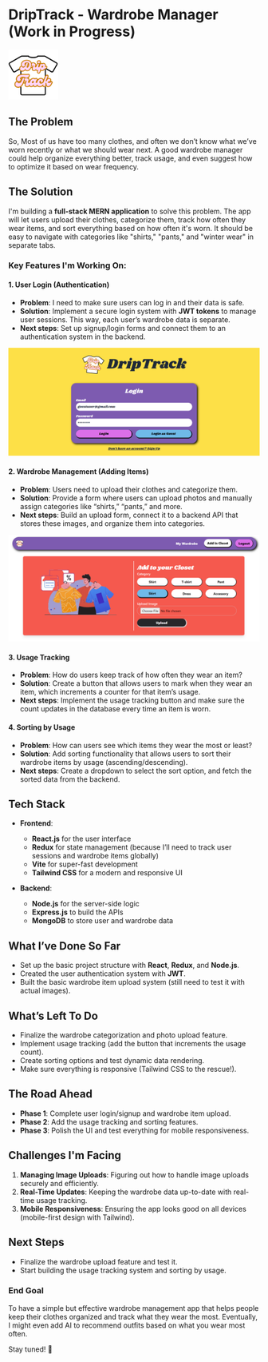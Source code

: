 # DripTrack - Wardrobe Manager (Work in Progress)
<img src="frontend/src/assets/logo.png" height="100" />

## The Problem
So, Most of us have too many clothes, and often we don’t know what we’ve worn recently or what we should wear next. A good wardrobe manager could help organize everything better, track usage, and even suggest how to optimize it based on wear frequency.

## The Solution

I'm building a **full-stack MERN application** to solve this problem. The app will let users upload their clothes, categorize them, track how often they wear items, and sort everything based on how often it's worn. It should be easy to navigate with categories like "shirts," "pants," and "winter wear" in separate tabs.

### Key Features I'm Working On:

#### 1. **User Login (Authentication)**
   - **Problem**: I need to make sure users can log in and their data is safe.
   - **Solution**: Implement a secure login system with **JWT tokens** to manage user sessions. This way, each user’s wardrobe data is separate.
   - **Next steps**: Set up signup/login forms and connect them to an authentication system in the backend.

   ![Auth Screenshot](./Demo/Auth.png)  

#### 2. **Wardrobe Management (Adding Items)**
   - **Problem**: Users need to upload their clothes and categorize them.
   - **Solution**: Provide a form where users can upload photos and manually assign categories like “shirts,” “pants,” and more.
   - **Next steps**: Build an upload form, connect it to a backend API that stores these images, and organize them into categories.

![Upload Screenshot](./Demo/Upload.png)  

#### 3. **Usage Tracking**
   - **Problem**: How do users keep track of how often they wear an item?
   - **Solution**: Create a button that allows users to mark when they wear an item, which increments a counter for that item’s usage.
   - **Next steps**: Implement the usage tracking button and make sure the count updates in the database every time an item is worn.

#### 4. **Sorting by Usage**
   - **Problem**: How can users see which items they wear the most or least?
   - **Solution**: Add sorting functionality that allows users to sort their wardrobe items by usage (ascending/descending).
   - **Next steps**: Create a dropdown to select the sort option, and fetch the sorted data from the backend.

## Tech Stack

- **Frontend**: 
  - **React.js** for the user interface
  - **Redux** for state management (because I’ll need to track user sessions and wardrobe items globally)
  - **Vite** for super-fast development
  - **Tailwind CSS** for a modern and responsive UI

- **Backend**:
  - **Node.js** for the server-side logic
  - **Express.js** to build the APIs
  - **MongoDB** to store user and wardrobe data

## What I’ve Done So Far

- Set up the basic project structure with **React**, **Redux**, and **Node.js**.
- Created the user authentication system with **JWT**.
- Built the basic wardrobe item upload system (still need to test it with actual images).

## What’s Left To Do

- Finalize the wardrobe categorization and photo upload feature.
- Implement usage tracking (add the button that increments the usage count).
- Create sorting options and test dynamic data rendering.
- Make sure everything is responsive (Tailwind CSS to the rescue!).

## The Road Ahead

- **Phase 1**: Complete user login/signup and wardrobe item upload.
- **Phase 2**: Add the usage tracking and sorting features.
- **Phase 3**: Polish the UI and test everything for mobile responsiveness.

## Challenges I'm Facing

1. **Managing Image Uploads**: Figuring out how to handle image uploads securely and efficiently.
2. **Real-Time Updates**: Keeping the wardrobe data up-to-date with real-time usage tracking.
3. **Mobile Responsiveness**: Ensuring the app looks good on all devices (mobile-first design with Tailwind).

## Next Steps

- Finalize the wardrobe upload feature and test it.
- Start building the usage tracking system and sorting by usage.

### End Goal
To have a simple but effective wardrobe management app that helps people keep their clothes organized and track what they wear the most. Eventually, I might even add AI to recommend outfits based on what you wear most often.

Stay tuned! 🚀
